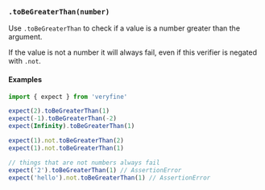 ### `.toBeGreaterThan(number)`

Use `.toBeGreaterThan` to check if a value is a number greater than the argument.

If the value is not a number it will always fail, even if this verifier is negated with `.not`.

#### Examples

```javascript
import { expect } from 'veryfine'

expect(2).toBeGreaterThan(1)
expect(-1).toBeGreaterThan(-2)
expect(Infinity).toBeGreaterThan(1)

expect(1).not.toBeGreaterThan(2)
expect(1).not.toBeGreaterThan(1)

// things that are not numbers always fail
expect('2').toBeGreaterThan(1) // AssertionError
expect('hello').not.toBeGreaterThan(1) // AssertionError
```

